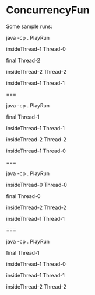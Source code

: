 # ConcurrencyFun
Some sample runs:

java -cp . PlayRun

insideThread-1   Thread-0

final Thread-2

insideThread-2   Thread-2

insideThread-1   Thread-1

===

java -cp . PlayRun

final Thread-1

insideThread-1   Thread-1

insideThread-2   Thread-2

insideThread-1   Thread-0


=== 

java -cp . PlayRun

insideThread-0   Thread-0

final Thread-0

insideThread-2   Thread-2

insideThread-1   Thread-1

===

java -cp . PlayRun

final Thread-1

insideThread-1   Thread-0

insideThread-1   Thread-1

insideThread-2   Thread-2
